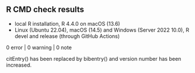 ## R CMD check results
* local R installation, R 4.4.0 on macOS (13.6)
* Linux (Ubuntu 22.04), macOS (14.5) and Windows (Server 2022 10.0), R devel and release (through GitHub Actions)

0 error | 0 warning | 0 note

citEntry() has been replaced by bibentry() and version number has 
been increased.